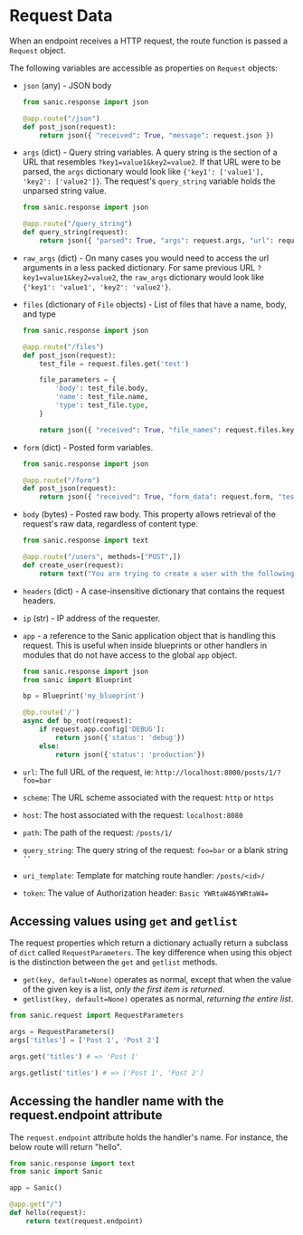 # Request Data

When an endpoint receives a HTTP request, the route function is passed a
`Request` object.

The following variables are accessible as properties on `Request` objects:

- `json` (any) - JSON body

  ```python
  from sanic.response import json

  @app.route("/json")
  def post_json(request):
      return json({ "received": True, "message": request.json })
  ```

- `args` (dict) - Query string variables. A query string is the section of a
  URL that resembles `?key1=value1&key2=value2`. If that URL were to be parsed,
  the `args` dictionary would look like `{'key1': ['value1'], 'key2': ['value2']}`.
  The request's `query_string` variable holds the unparsed string value.

  ```python
  from sanic.response import json

  @app.route("/query_string")
  def query_string(request):
      return json({ "parsed": True, "args": request.args, "url": request.url, "query_string": request.query_string })
  ```

- `raw_args` (dict) - On many cases you would need to access the url arguments in
  a less packed dictionary. For same previous URL `?key1=value1&key2=value2`, the
  `raw_args` dictionary would look like `{'key1': 'value1', 'key2': 'value2'}`.

- `files` (dictionary of `File` objects) - List of files that have a name, body, and type

  ```python
  from sanic.response import json

  @app.route("/files")
  def post_json(request):
      test_file = request.files.get('test')

      file_parameters = {
          'body': test_file.body,
          'name': test_file.name,
          'type': test_file.type,
      }

      return json({ "received": True, "file_names": request.files.keys(), "test_file_parameters": file_parameters })
  ```

- `form` (dict) - Posted form variables.

  ```python
  from sanic.response import json

  @app.route("/form")
  def post_json(request):
      return json({ "received": True, "form_data": request.form, "test": request.form.get('test') })
  ```

- `body` (bytes) - Posted raw body. This property allows retrieval of the
  request's raw data, regardless of content type.

  ```python
  from sanic.response import text

  @app.route("/users", methods=["POST",])
  def create_user(request):
      return text("You are trying to create a user with the following POST: %s" % request.body)
  ```

- `headers` (dict) - A case-insensitive dictionary that contains the request headers.

- `ip` (str) - IP address of the requester.

- `app` - a reference to the Sanic application object that is handling this request. This is useful when inside blueprints or other handlers in modules that do not have access to the global `app` object.

  ```python
  from sanic.response import json
  from sanic import Blueprint

  bp = Blueprint('my_blueprint')

  @bp.route('/')
  async def bp_root(request):
      if request.app.config['DEBUG']:
          return json({'status': 'debug'})
      else:
          return json({'status': 'production'})

  ```
- `url`: The full URL of the request, ie: `http://localhost:8000/posts/1/?foo=bar`
- `scheme`: The URL scheme associated with the request: `http` or `https`
- `host`: The host associated with the request: `localhost:8080`
- `path`: The path of the request: `/posts/1/`
- `query_string`: The query string of the request: `foo=bar` or a blank string `''`
- `uri_template`: Template for matching route handler: `/posts/<id>/`
- `token`: The value of Authorization header: `Basic YWRtaW46YWRtaW4=`


## Accessing values using `get` and `getlist`

The request properties which return a dictionary actually return a subclass of
`dict` called `RequestParameters`. The key difference when using this object is
the distinction between the `get` and `getlist` methods.

- `get(key, default=None)` operates as normal, except that when the value of
  the given key is a list, *only the first item is returned*.
- `getlist(key, default=None)` operates as normal, *returning the entire list*.

```python
from sanic.request import RequestParameters

args = RequestParameters()
args['titles'] = ['Post 1', 'Post 2']

args.get('titles') # => 'Post 1'

args.getlist('titles') # => ['Post 1', 'Post 2']
```

## Accessing the handler name with the request.endpoint attribute

The `request.endpoint` attribute holds the handler's name. For instance, the below
route will return "hello".

```python
from sanic.response import text
from sanic import Sanic

app = Sanic()

@app.get("/")
def hello(request):
    return text(request.endpoint)
```
